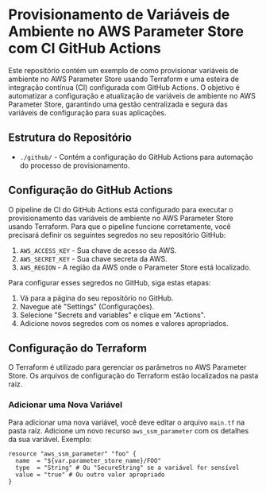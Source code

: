 # Provisionamento de Variáveis de Ambiente no AWS Parameter Store com CI GitHub Actions

Este repositório contém um exemplo de como provisionar variáveis de ambiente no AWS Parameter Store usando Terraform e uma esteira de integração contínua (CI) configurada com GitHub Actions. O objetivo é automatizar a configuração e atualização de variáveis de ambiente no AWS Parameter Store, garantindo uma gestão centralizada e segura das variáveis de configuração para suas aplicações.

## Estrutura do Repositório

- `./github/` - Contém a configuração do GitHub Actions para automação do processo de provisionamento.


## Configuração do GitHub Actions

O pipeline de CI do GitHub Actions está configurado para executar o provisionamento das variáveis de ambiente no AWS Parameter Store usando Terraform. Para que o pipeline funcione corretamente, você precisará definir os seguintes segredos no seu repositório GitHub:

1. `AWS_ACCESS_KEY` - Sua chave de acesso da AWS.
2. `AWS_SECRET_KEY` - Sua chave secreta da AWS.
3. `AWS_REGION` - A região da AWS onde o Parameter Store está localizado.

Para configurar esses segredos no GitHub, siga estas etapas:

1. Vá para a página do seu repositório no GitHub.
2. Navegue até "Settings" (Configurações).
3. Selecione "Secrets and variables" e clique em "Actions".
4. Adicione novos segredos com os nomes e valores apropriados.

## Configuração do Terraform

O Terraform é utilizado para gerenciar os parâmetros no AWS Parameter Store. Os arquivos de configuração do Terraform estão localizados na pasta raiz.

### Adicionar uma Nova Variável

Para adicionar uma nova variável, você deve editar o arquivo `main.tf` na pasta raiz. Adicione um novo recurso `aws_ssm_parameter` com os detalhes da sua variável. Exemplo:

```hcl
resource "aws_ssm_parameter" "foo" {
  name  = "${var.parameter_store_name}/FOO"
  type  = "String" # Ou "SecureString" se a variável for sensível
  value = "true" # Ou outro valor apropriado
}